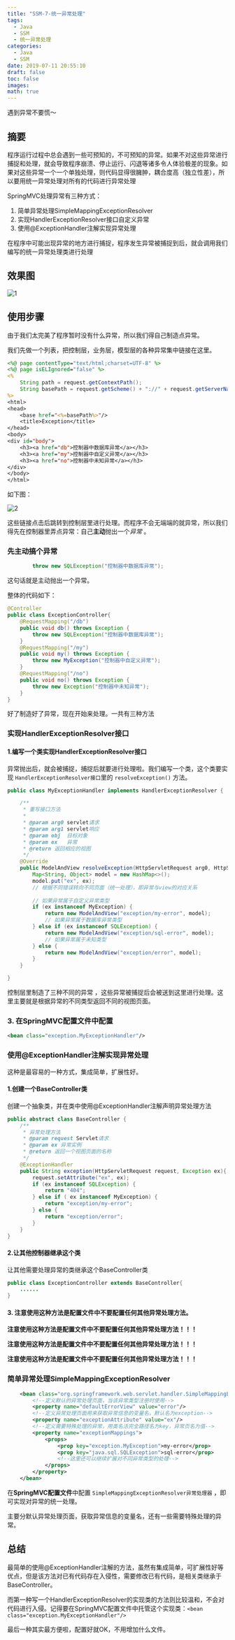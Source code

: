 ```yaml
---
title: "SSM-7-统一异常处理"
tags:
  - Java
  - SSM
  - 统一异常处理
categories:
  - Java
  - SSM
date: 2019-07-11 20:55:10
draft: false
toc: false
images:
math: true
---
```


遇到异常不要慌～

<!-- more -->

## 摘要

程序运行过程中总会遇到一些可预知的，不可预知的异常。如果不对这些异常进行捕捉和处理，就会导致程序崩溃、停止运行、闪退等诸多令人体验极差的现象。如果对这些异常一个一个单独处理，则代码显得很臃肿，耦合度高（独立性差），所以要用统一异常处理对所有的代码进行异常处理

SpringMVC处理异常有三种方式：

1. 简单异常处理SimpleMappingExceptionResolver
2. 实现HandlerExceptionResolver接口自定义异常
3. 使用@ExceptionHandler注解实现异常处理

在程序中可能出现异常的地方进行捕捉，程序发生异常被捕捉到后，就会调用我们编写的统一异常处理类进行处理

## 效果图

![1](https://cdn.jsdelivr.net/gh/TCP404/Picgo/blog/illustration-pic/SSM-7/1.png)


## 使用步骤

由于我们太完美了程序暂时没有什么异常，所以我们得自己制造点异常。

我们先做一个列表，把控制层，业务层，模型层的各种异常集中链接在这里。

```jsp
<%@ page contentType="text/html;charset=UTF-8" %>
<%@ page isELIgnored="false" %>
<%
    String path = request.getContextPath();
    String basePath = request.getScheme() + "://" + request.getServerName() + ":" + request.getServerPort() + path + "/";
%>
<html>
<head>
    <base href="<%=basePath%>"/>
    <title>Exception</title>
</head>
<body>
<div id="body">
    <h3><a href="db">控制器中数据库异常</a></h3>
    <h3><a href="my">控制器中自定义异常</a></h3>
    <h3><a href="no">控制器中未知异常</a></h3>
</div>
</body>
</html>

```



如下图：

![2](https://cdn.jsdelivr.net/gh/TCP404/Picgo/blog/illustration-pic/SSM-7/2.png)


这些链接点击后跳转到控制层里进行处理。而程序不会无端端的就异常，所以我们得先在控制器里弄点异常：自己**主动**抛出一个*异常* 。

### 先主动搞个异常

```java
        throw new SQLException("控制器中数据库异常");
```

这句话就是主动抛出一个异常。

整体的代码如下：

```java
@Controller
public class ExceptionController{
    @RequestMapping("/db")
    public void db() throws Exception {
        throw new SQLException("控制器中数据库异常");
    }
    @RequestMapping("/my")
    public void my() throws Exception {
        throw new MyException("控制器中自定义异常");
    }
    @RequestMapping("/no")
    public void no() throws Exception {
        throw new Exception("控制器中未知异常");
    }
}
```

好了制造好了异常，现在开始来处理。一共有三种方法

### 实现HandlerExceptionResolver接口

#### 1.编写一个类实现HandlerExceptionResolver接口

异常抛出后，就会被捕捉，捕捉后就要进行处理啦。我们编写一个类，这个类要实现 `HandlerExceptionResolver接口`里的 `resolveException()` 方法。

```java
public class MyExceptionHandler implements HandlerExceptionResolver {

    /**
     * 重写接口方法
     *
     * @param arg0 servlet请求
     * @param arg1 servlet响应
     * @param obj  目标对象
     * @param ex   异常
     * @return 返回相应的视图
     */
    @Override
    public ModelAndView resolveException(HttpServletRequest arg0, HttpServletResponse arg1, Object obj, Exception ex) {
        Map<String, Object> model = new HashMap<>();
        model.put("ex", ex);
        // 根据不同错误转向不同页面（统一处理），即异常与view的对应关系
        
        // 如果异常属于自定义异常类型
        if (ex instanceof MyException) {
            return new ModelAndView("exception/my-error", model);
            // 如果异常属于数据库异常类型
        } else if (ex instanceof SQLException) {
            return new ModelAndView("exception/sql-error", model);
            // 如果异常属于未知类型
        } else {
            return new ModelAndView("exception/error", model);
        }
    }

}
```

控制层里制造了三种不同的异常 ，这些异常被捕捉后会被送到这里进行处理。这里主要就是根据异常的不同类型返回不同的视图页面。

### 3. 在SpringMVC配置文件中配置

```xml
<bean class="exception.MyExceptionHandler"/>
```



### 使用@ExceptionHandler注解实现异常处理

这种是最容易的一种方式，集成简单，扩展性好。

#### 1.创建一个BaseController类

创建一个抽象类，并在类中使用@ExceptionHandler注解声明异常处理方法

```java
public abstract class BaseController {
    /**
     * 异常处理方法
     * @param request Servlet请求
     * @param ex 异常实例
     * @return 返回一个视图页面的名称
     */
    @ExceptionHandler
    public String exception(HttpServletRequest request, Exception ex){
        request.setAttribute("ex", ex);
        if (ex instanceof SQLException) {
            return "404";
        } else if ( ex instanceof MyException) {
            return "exception/my-error";
        } else {
            return "exception/error";
        }
    }
}
```

#### 2.让其他控制器继承这个类

让其他需要处理异常的类继承这个BaseController类

```java
public class ExceptionController extends BaseController{
    ......
}
```

#### 3. 注意使用这种方法是配置文件中不要配置任何其他异常处理方法。

**注意使用这种方法是配置文件中不要配置任何其他异常处理方法！！！**

**注意使用这种方法是配置文件中不要配置任何其他异常处理方法！！！**

**注意使用这种方法是配置文件中不要配置任何其他异常处理方法！！！**

### 简单异常处理SimpleMappingExceptionResolver

```xml
	<bean class="org.springframework.web.servlet.handler.SimpleMappingExceptionResolver">
        <!--定义默认的异常处理页面，当该异常类型注册时使用-->
        <property name="defaultErrorView" value="error"/>
        <!--定义异常处理页面用来获取异常信息的变量名，默认名为exception-->
        <property name="exceptionAttribute" value="ex"/>
        <!--定义需要特殊处理的异常，用类名活完全路径名为key，异常页名为值-->
        <property name="exceptionMappings">
            <props>
                <prop key="exception.MyException">my-error</prop>
                <prop key="java.sql.SQLException">sql-error</prop>
                <!--这里还可以继续扩展对不同异常类型的处理-->
            </props>
        </property>
    </bean>
```

在**SpringMVC配置文件**中配置 `SimpleMappingExceptionResolver异常处理器` ，即可实现对异常的统一处理。

主要分默认异常处理页面，获取异常信息的变量名，还有一些需要特殊处理的异常。

## 总结

最简单的使用@ExceptionHandler注解的方法，虽然有集成简单，可扩展性好等优点，但是该方法对已有代码存在入侵性，需要修改已有代码，是相关类继承于BaseController。

而第一种写一个HandlerExceptionResolver的实现类的方法则比较温和，不会对代码进行入侵。记得要在SpringMVC配置文件中托管这个实现类：`<bean class="exception.MyExceptionHandler"/>`

最后一种其实最方便啦，配置好就OK，不用增加什么文件。

